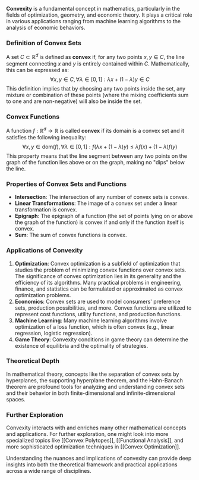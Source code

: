 **Convexity** is a fundamental concept in mathematics, particularly in the fields of optimization, geometry, and economic theory. It plays a critical role in various applications ranging from machine learning algorithms to the analysis of economic behaviors.

### Definition of Convex Sets
A set $C \subset \mathbb{R}^d$ is defined as **convex** if, for any two points $x, y \in C$, the line segment connecting $x$ and $y$ is entirely contained within $C$. Mathematically, this can be expressed as:
$$
\forall x, y \in C, \forall \lambda \in [0, 1]: \lambda x + (1-\lambda)y \in C
$$
This definition implies that by choosing any two points inside the set, any mixture or combination of these points (where the mixing coefficients sum to one and are non-negative) will also be inside the set.

### Convex Functions
A function $f: \mathbb{R}^d \to \mathbb{R}$ is called **convex** if its domain is a convex set and it satisfies the following inequality:
$$
\forall x, y \in \text{dom}(f), \forall \lambda \in [0, 1]: f(\lambda x + (1-\lambda)y) \leq \lambda f(x) + (1-\lambda)f(y)
$$
This property means that the line segment between any two points on the graph of the function lies above or on the graph, making no "dips" below the line.

### Properties of Convex Sets and Functions
- **Intersection**: The intersection of any number of convex sets is convex.
- **Linear Transformations**: The image of a convex set under a linear transformation is convex.
- **Epigraph**: The epigraph of a function (the set of points lying on or above the graph of the function) is convex if and only if the function itself is convex.
- **Sum**: The sum of convex functions is convex.

### Applications of Convexity
1. **Optimization**: Convex optimization is a subfield of optimization that studies the problem of minimizing convex functions over convex sets. The significance of convex optimization lies in its generality and the efficiency of its algorithms. Many practical problems in engineering, finance, and statistics can be formulated or approximated as convex optimization problems.
2. **Economics**: Convex sets are used to model consumers' preference sets, production possibilities, and more. Convex functions are utilized to represent cost functions, utility functions, and production functions.
3. **Machine Learning**: Many machine learning algorithms involve optimization of a loss function, which is often convex (e.g., linear regression, logistic regression).
4. **Game Theory**: Convexity conditions in game theory can determine the existence of equilibria and the optimality of strategies.

### Theoretical Depth
In mathematical theory, concepts like the separation of convex sets by hyperplanes, the supporting hyperplane theorem, and the Hahn-Banach theorem are profound tools for analyzing and understanding convex sets and their behavior in both finite-dimensional and infinite-dimensional spaces.

### Further Exploration
Convexity interacts with and enriches many other mathematical concepts and applications. For further exploration, one might look into more specialized topics like [[Convex Polytopes]], [[Functional Analysis]], and more sophisticated optimization techniques in [[Convex Optimization]].

Understanding the nuances and implications of convexity can provide deep insights into both the theoretical framework and practical applications across a wide range of disciplines.